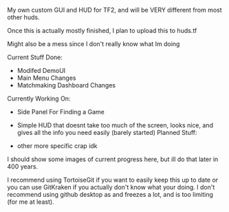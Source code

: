 My own custom GUI and HUD for TF2, and will be VERY different from most other huds.

Once this is actually mostly finished, I plan to upload this to huds.tf

Might also be a mess since I don't really know what Im doing

Current Stuff Done:
 - Modifed DemoUI
 - Main Menu Changes
 - Matchmaking Dashboard Changes
 
Currently Working On:
 - Side Panel For Finding a Game
 - Simple HUD that doesnt take too much of the screen, looks nice, and gives all the info you need easily (barely started)
Planned Stuff:

 - other more specific crap idk
 
I should show some images of current progress here, but ill do that later in 400 years.


I recommend using TortoiseGit if you want to easily keep this up to date
or you can use GitKraken if you actually don't know what your doing.
I don't recommend using github desktop as and freezes a lot, and is too limiting (for me at least).
